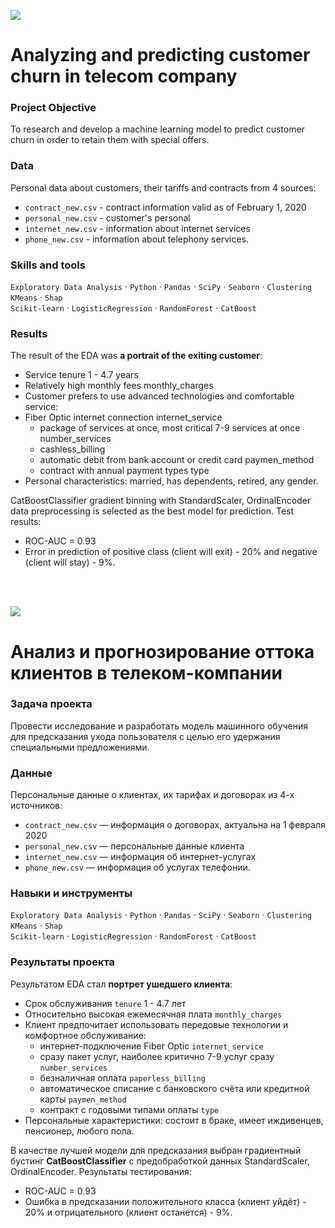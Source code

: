 <a id='RUS'></a>
<a href="#ENG"><img src='https://img.shields.io/badge/ENG -Go to RUS description-blue'></a>

 # Analyzing and predicting customer churn in telecom company

### Project Objective
To research and develop a machine learning model to predict customer churn in order to retain them with special offers.

### Data
Personal data about customers, their tariffs and contracts from 4 sources:

- `contract_new.csv` - contract information valid as of February 1, 2020
- `personal_new.csv` - customer's personal 
- `internet_new.csv` - information about internet services
- `phone_new.csv` - information about telephony services.

### Skills and tools
`Exploratory Data Analysis`  ·  `Python` · `Pandas` · `SciPy` · `Seaborn` · `Clustering` `KMeans` · `Shap`  
`Scikit-learn` · `LogisticRegression` · `RandomForest` · `CatBoost`

### Results
The result of the EDA was **a portrait of the exiting customer**:
- Service tenure 1 - 4.7 years
- Relatively high monthly fees monthly_charges
- Customer prefers to use advanced technologies and comfortable service:
- Fiber Optic internet connection internet_service
     - package of services at once, most critical 7-9 services at once number_services
     - cashless_billing
     - automatic debit from bank account or credit card paymen_method
     - contract with annual payment types type
- Personal characteristics: married, has dependents, retired, any gender.

CatBoostClassifier gradient binning with StandardScaler, OrdinalEncoder data preprocessing is selected as the best model for prediction. Test results:
- ROC-AUC = 0.93
- Error in prediction of positive class (client will exit) - 20% and negative (client will stay) - 9%.

<br>
<br>


<a id='RUS'></a>
<a href="#ENG"><img src='https://img.shields.io/badge/RUS -Go to ENG description-blue'></a>

# Анализ и прогнозирование оттока клиентов в телеком-компании
 
### Задача проекта
Провести исследование и разработать модель машинного обучения для предсказания ухода пользователя с целью его удержания специальными предложениями.

### Данные  
Персональные данные о клиентах, их тарифах и договорах из 4-х источников:  
- `contract_new.csv` — информация о договорах, актуальна на 1 февраля 2020
- `personal_new.csv` — персональные данные клиента
- `internet_new.csv` — информация об интернет-услугах
- `phone_new.csv` — информация об услугах телефонии.

### Навыки и инструменты
`Exploratory Data Analysis` ·  `Python`  ·  `Pandas` ·  `SciPy`  ·  `Seaborn`  ·  `Clustering`  `KMeans`  ·  `Shap`  
`Scikit-learn` ·  `LogisticRegression`  ·  `RandomForest`  ·  `CatBoost`  

### Результаты проекта
Результатом EDA стал **портрет ушедшего клиента**:
- Срок обслуживания `tenure` 1 - 4.7 лет
- Относительно высокая ежемесячная плата `monthly_charges`
- Клиент предпочитает использовать передовые технологии и комфортное обслуживание:
    - интернет-подключение Fiber Optic `internet_service`
    - сразу пакет услуг, наиболее критично 7-9 услуг сразу `number_services`
    - безналичная оплата `paperless_billing`
    - автоматическое списание с банковского счёта или кредитной карты `paymen_method`
    - контракт с годовыми типами оплаты `type`
- Персональные характеристики: состоит в браке, имеет иждивенцев, пенсионер, любого пола.

В качестве лучшей модели для предсказания выбран градиентный бустинг **CatBoostClassifier** с предобработкой данных StandardScaler, OrdinalEncoder. Результаты тестирования:
- ROC-AUC = 0.93 
- Ошибка в предсказании положительного класса (клиент уйдёт) - 20% и отрицательного (клиент останется) - 9%.


